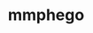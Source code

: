 ---
title: mmphego
github: https://github.com/mmphego
mode: light
transition: 1s
score: 67.3
archetype:
- Github Actions
- Minimalistic
---